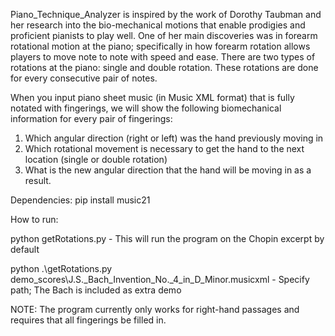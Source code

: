 Piano_Technique_Analyzer is inspired by the work of Dorothy Taubman and her research into the bio-mechanical motions that enable prodigies and proficient pianists to play well. One of her main discoveries was in forearm rotational motion at the piano; specifically in how forearm rotation allows players to move note to note with speed and ease. There are two types of rotations at the piano: single and double rotation. These rotations are done for every consecutive pair of notes.

When you input piano sheet music (in Music XML format) that is fully notated with fingerings, we will show the following biomechanical information for every pair of fingerings:
1) Which angular direction (right or left) was the hand previously moving in
2) Which rotational movement is necessary to get the hand to the next location (single or double rotation)
3) What is the new angular direction that the hand will be moving in as a result. 

Dependencies: 
pip install music21

How to run:

python getRotations.py - This will run the program on the Chopin excerpt by default

python .\getRotations.py demo_scores\J.S._Bach_Invention_No._4_in_D_Minor.musicxml  - Specify path; The Bach is included as extra demo

NOTE: The program currently only works for right-hand passages and requires that all fingerings be filled in.
 



